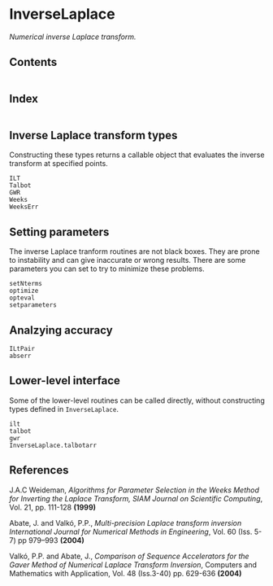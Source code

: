 # InverseLaplace

*Numerical inverse Laplace transform.*

## Contents

```@contents
```

## Index

```@index
```

## Inverse Laplace transform types

Constructing these types returns a callable object that evaluates the inverse transform at specified points.

```@docs
ILT
Talbot
GWR
Weeks
WeeksErr
```

## Setting parameters

The inverse Laplace tranform routines are not black boxes. They are prone to instability and can give inaccurate or
wrong results. There are some parameters you can set to try to minimize these problems.

```@docs
setNterms
optimize
opteval
setparameters
```

## Analzying accuracy

```@docs
ILtPair
abserr
```

## Lower-level interface

Some of the lower-level routines can be called directly, without constructing types defined in `InverseLaplace`.

```@docs
ilt
talbot
gwr
InverseLaplace.talbotarr
```


## References

J.A.C Weideman, *Algorithms for Parameter Selection in the Weeks Method for Inverting the Laplace Transform,
SIAM Journal on Scientific Computing*, Vol. 21, pp. 111-128 **(1999)**


Abate, J. and Valkó, P.P., *Multi-precision Laplace transform inversion
International Journal for Numerical Methods in Engineering*, Vol. 60 (Iss. 5-7) pp 979–993 **(2004)**

Valkó, P.P. and Abate, J.,
*Comparison of Sequence Accelerators for the Gaver Method of Numerical Laplace Transform Inversion*,
Computers and Mathematics with Application,  Vol. 48 (Iss.3-40) pp. 629-636 **(2004)**
